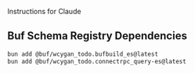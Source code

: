 Instructions for Claude

## Buf Schema Registry Dependencies

```bash
bun add @buf/wcygan_todo.bufbuild_es@latest
bun add @buf/wcygan_todo.connectrpc_query-es@latest
```